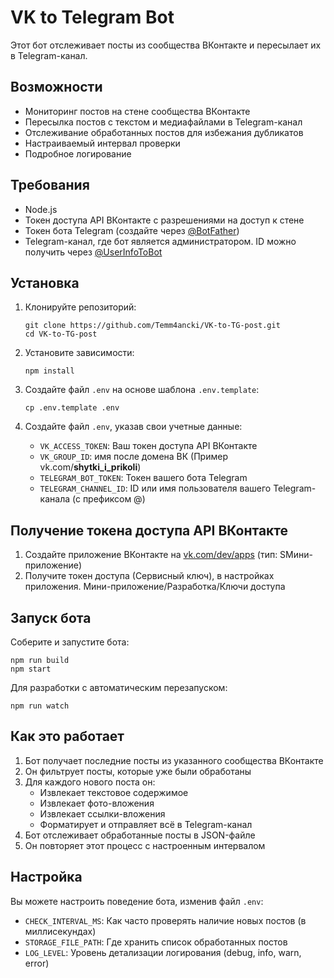 # VK to Telegram Bot

Этот бот отслеживает посты из сообщества ВКонтакте и пересылает их в Telegram-канал.

## Возможности

- Мониторинг постов на стене сообщества ВКонтакте
- Пересылка постов с текстом и медиафайлами в Telegram-канал
- Отслеживание обработанных постов для избежания дубликатов
- Настраиваемый интервал проверки
- Подробное логирование

## Требования

- Node.js
- Токен доступа API ВКонтакте с разрешениями на доступ к стене
- Токен бота Telegram (создайте через [@BotFather](https://t.me/BotFather))
- Telegram-канал, где бот является администратором. ID можно получить через [@UserInfoToBot](https://t.me/UserInfoToBot)

## Установка

1. Клонируйте репозиторий:
   ```
   git clone https://github.com/Temm4ancki/VK-to-TG-post.git
   cd VK-to-TG-post
   ```

2. Установите зависимости:
   ```
   npm install
   ```

3. Создайте файл `.env` на основе шаблона `.env.template`:
   ```
   cp .env.template .env
   ```

3. Создайте файл `.env`, указав свои учетные данные:
   - `VK_ACCESS_TOKEN`: Ваш токен доступа API ВКонтакте
   - `VK_GROUP_ID`: имя после домена ВК (Пример vk.com/**shytki_i_prikoli**)
   - `TELEGRAM_BOT_TOKEN`: Токен вашего бота Telegram
   - `TELEGRAM_CHANNEL_ID`: ID или имя пользователя вашего Telegram-канала (с префиксом @)

## Получение токена доступа API ВКонтакте

1. Создайте приложение ВКонтакте на [vk.com/dev/apps](https://dev.vk.com/ru/admin/create-app) (тип: SМини-приложение)
2. Получите токен доступа (Сервисный ключ), в настройках приложения. Мини-приложение/Разработка/Ключи доступа

## Запуск бота

Соберите и запустите бота:

```
npm run build
npm start
```

Для разработки с автоматическим перезапуском:

```
npm run watch
```

## Как это работает

1. Бот получает последние посты из указанного сообщества ВКонтакте
2. Он фильтрует посты, которые уже были обработаны
3. Для каждого нового поста он:
   - Извлекает текстовое содержимое
   - Извлекает фото-вложения
   - Извлекает ссылки-вложения
   - Форматирует и отправляет всё в Telegram-канал
4. Бот отслеживает обработанные посты в JSON-файле
5. Он повторяет этот процесс с настроенным интервалом

## Настройка

Вы можете настроить поведение бота, изменив файл `.env`:

- `CHECK_INTERVAL_MS`: Как часто проверять наличие новых постов (в миллисекундах)
- `STORAGE_FILE_PATH`: Где хранить список обработанных постов
- `LOG_LEVEL`: Уровень детализации логирования (debug, info, warn, error)
